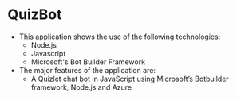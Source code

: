 # QuizBot
- This application shows the use of the following technologies:
  - Node.js  
  - Javascript
  - Microsoft's Bot Builder Framework
- The major features of the application are:
  -  A Quizlet chat bot in JavaScript using Microsoft’s Botbuilder framework, Node.js and Azure   
